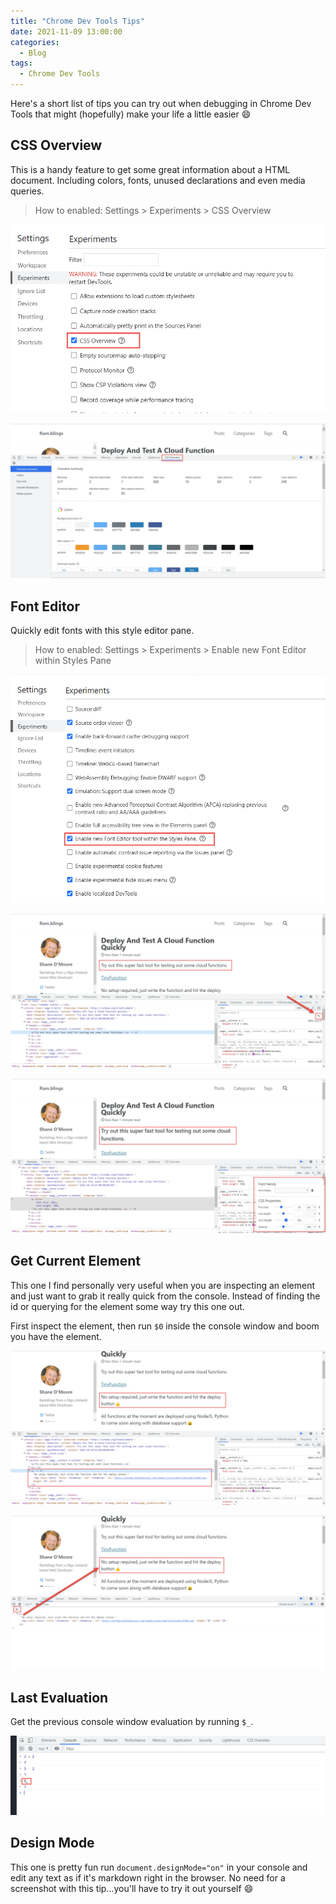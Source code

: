 ```yaml
---
title: "Chrome Dev Tools Tips"
date: 2021-11-09 13:00:00
categories:
  - Blog
tags:
  - Chrome Dev Tools
---
```


Here's a short list of tips you can try out when debugging in Chrome Dev Tools that might (hopefully) make your life a little easier :smile:

## CSS Overview

This is a handy feature to get some great information about a HTML document. Including colors, fonts, unused declarations and even media queries.

> How to enabled: Settings > Experiments > CSS Overview

![](/assets/images/dev-tools-tips/CSS-Overview.png)

![](/assets/images/dev-tools-tips/CSS-Overview-Tab.png)

## Font Editor

Quickly edit fonts with this style editor pane.

> How to enabled: Settings > Experiments > Enable new Font Editor within Styles Pane
 
![](/assets/images/dev-tools-tips/Font-Editor.png)

![](/assets/images/dev-tools-tips/Font-Editor-Icon.png)

![](/assets/images/dev-tools-tips/Font-Editor-Panel.png)

## Get Current Element

This one I find personally very useful when you are inspecting an element and just want to grab it really quick from the console. Instead of finding the id or querying for the element some way try this one out.

First inspect the element, then run `$0` inside the console window and boom you have the element.
  
![](/assets/images/dev-tools-tips/Currently-Selected-Element-1.png)

![](/assets/images/dev-tools-tips/Currently-Selected-Element-2.png)

## Last Evaluation

Get the previous console window evaluation by running `$_`.

![](/assets/images/dev-tools-tips/Previous-Evaluation.png)

## Design Mode

This one is pretty fun run `document.designMode="on"` in your console and edit any text as if it's markdown right in the browser. No need for a screenshot with this tip...you'll have to try it out yourself :smile: